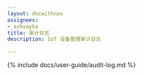```yaml
---
layout: docwithnav
assignees:
- ashvayka
title: 审计日志
description: IoT 设备管理审计日志

---
```


{% include docs/user-guide/audit-log.md %}